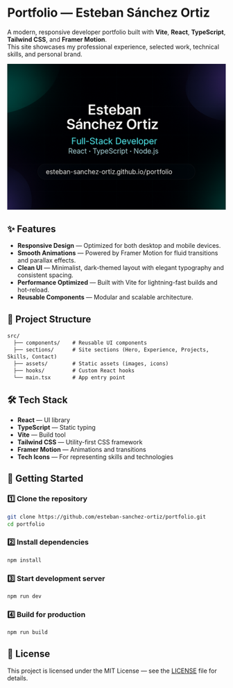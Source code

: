 # Portfolio — Esteban Sánchez Ortiz

A modern, responsive developer portfolio built with **Vite**, **React**, **TypeScript**, **Tailwind CSS**, and **Framer Motion**.  
This site showcases my professional experience, selected work, technical skills, and personal brand.

![Portfolio Preview](./public/preview.png) <!-- Replace with actual screenshot path -->

## ✨ Features

- **Responsive Design** — Optimized for both desktop and mobile devices.  
- **Smooth Animations** — Powered by Framer Motion for fluid transitions and parallax effects.  
- **Clean UI** — Minimalist, dark-themed layout with elegant typography and consistent spacing.  
- **Performance Optimized** — Built with Vite for lightning-fast builds and hot-reload.  
- **Reusable Components** — Modular and scalable architecture.  

## 📂 Project Structure

```
src/
  ├── components/    # Reusable UI components
  ├── sections/      # Site sections (Hero, Experience, Projects, Skills, Contact)
  ├── assets/        # Static assets (images, icons)
  ├── hooks/         # Custom React hooks
  └── main.tsx       # App entry point
```

## 🛠️ Tech Stack

- **React** — UI library  
- **TypeScript** — Static typing  
- **Vite** — Build tool  
- **Tailwind CSS** — Utility-first CSS framework  
- **Framer Motion** — Animations and transitions  
- **Tech Icons** — For representing skills and technologies

## 🚀 Getting Started

### 1️⃣ Clone the repository
```bash
git clone https://github.com/esteban-sanchez-ortiz/portfolio.git
cd portfolio
```

### 2️⃣ Install dependencies
```bash
npm install
```

### 3️⃣ Start development server
```bash
npm run dev
```

### 4️⃣ Build for production
```bash
npm run build
```

## 📄 License
This project is licensed under the MIT License — see the [LICENSE](./LICENSE) file for details.

